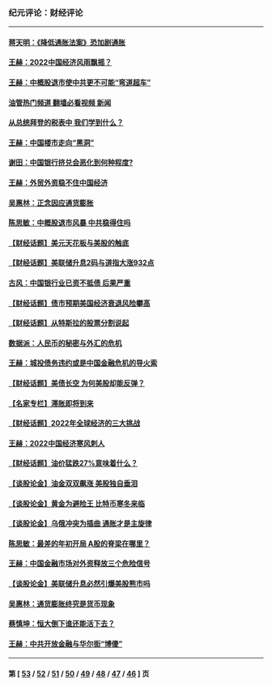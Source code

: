 ### 纪元评论：财经评论
---
#### [蒋天明：《降低通胀法案》恐加剧通胀](../../pages/nsc1026/n13806996.md?09260330) 
#### [王赫：2022中国经济风雨飘摇？](../../pages/nsc1026/n13803207.md?09260330) 
#### [王赫：中概股退市使中共更不可能“弯道超车”](../../pages/nsc1026/n13802858.md?09260330) 
#### [油管热门频道 翻墙必看视频 新闻](ok?09260330)
#### [从总统拜登的税表中 我们学到什么？](../../pages/nsc1026/n13773081.md?09260330) 
#### [王赫：中国楼市走向“黑洞”](../../pages/nsc1026/n13770647.md?09260330) 
#### [谢田：中国银行挤兑会恶化到何种程度?](../../pages/nsc1026/n13766965.md?09260330) 
#### [王赫：外贸外资稳不住中国经济](../../pages/nsc1026/n13753933.md?09260330) 
#### [吴惠林：正念因应通货膨胀](../../pages/nsc1026/n13750350.md?09260330) 
#### [陈思敏：中概股退市风暴 中共稳得住吗](../../pages/nsc1026/n13738978.md?09260330) 
#### [【财经话题】美元天花板与美股的触底](../../pages/nsc1026/n13736495.md?09260330) 
#### [【财经话题】美联储升息2码与道指大涨932点](../../pages/nsc1026/n13727377.md?09260330) 
#### [古风：中国银行业已资不抵债 后果严重](../../pages/nsc1026/n13726111.md?09260330) 
#### [【财经话题】债市预期美国经济衰退风险攀高](../../pages/nsc1026/n13698043.md?09260330) 
#### [【财经话题】从特斯拉的股票分割说起](../../pages/nsc1026/n13679733.md?09260330) 
#### [数据派：人民币的秘密与外汇的危机](../../pages/nsc1026/n13667092.md?09260330) 
#### [王赫：城投债务违约或是中国金融危机的导火索](../../pages/nsc1026/n13665322.md?09260330) 
#### [【财经话题】美债长空 为何美股却能反弹？](../../pages/nsc1026/n13665895.md?09260330) 
#### [【名家专栏】滞胀即将到来](../../pages/nsc1026/n13658171.md?09260330) 
#### [【财经话题】2022年全球经济的三大挑战](../../pages/nsc1026/n13654423.md?09260330) 
#### [王赫：2022中国经济寒风刺人](../../pages/nsc1026/n13651403.md?09260330) 
#### [【财经话题】油价猛跌27%意味着什么？](../../pages/nsc1026/n13648767.md?09260330) 
#### [【谈股论金】油金双双飙涨 美股独自垂泪](../../pages/nsc1026/n13631742.md?09260330) 
#### [【谈股论金】黄金为避险王 比特币寒冬来临](../../pages/nsc1026/n13600406.md?09260330) 
#### [【谈股论金】乌俄冲突为插曲 通胀才是主旋律](../../pages/nsc1026/n13576797.md?09260330) 
#### [陈思敏：最差的年初开局 A股的脊梁在哪里？](../../pages/nsc1026/n13558359.md?09260330) 
#### [王赫：中国金融市场对外资释放三个危险信号](../../pages/nsc1026/n13546389.md?09260330) 
#### [【谈股论金】美联储升息必然引爆美股熊市吗](../../pages/nsc1026/n13519194.md?09260330) 
#### [吴惠林：通货膨胀终究是货币现象](../../pages/nsc1026/n13512979.md?09260330) 
#### [蔡慎坤：恒大倒下谁还能活下去？](../../pages/nsc1026/n13501831.md?09260330) 
#### [王赫：中共开放金融与华尔街“博傻”](../../pages/nsc1026/n13501138.md?09260330) 

---
#### 第 [ [53](./53.md?09260330) / [52](./52.md?09260330) / [51](./51.md?09260330) / [50](./50.md?09260330) / [49](./49.md?09260330) / [48](./48.md?09260330) / [47](./47.md?09260330) / [46](./46.md?09260330) ] 页
